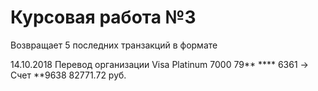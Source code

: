 # Курсовая работа №3


Возвращает 5 последних транзакций в формате


14.10.2018 Перевод организации
Visa Platinum 7000 79** **** 6361 -> Счет **9638
82771.72 руб.